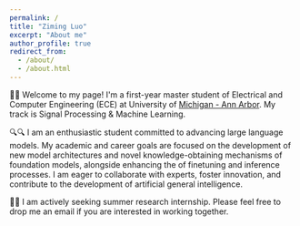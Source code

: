 ```yaml
---
permalink: /
title: "Ziming Luo"
excerpt: "About me"
author_profile: true
redirect_from: 
  - /about/
  - /about.html
---
```


👋👋 Welcome to my page! I'm a first-year master student of Electrical and Computer Engineering (ECE) at University of [Michigan - Ann Arbor](https://ece.engin.umich.edu/). My track is Signal Processing & Machine Learning.

🔍🔍 I am an enthusiastic student committed to advancing large language models. My academic and career goals are focused on the development of new model architectures and novel knowledge-obtaining mechanisms of
foundation models, alongside enhancing the of finetuning and inference processes. I am eager to collaborate with experts, foster innovation, and contribute to the development of artificial general intelligence.

👀👀 I am actively seeking summer research internship. Please feel free to drop me an email if you are interested in working together.

